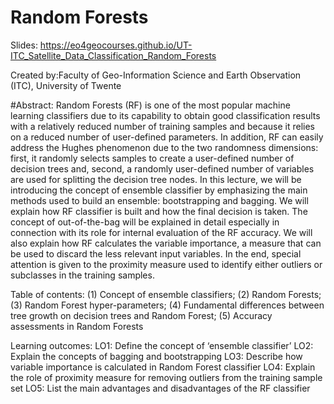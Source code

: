 # Random Forests 
Slides: https://eo4geocourses.github.io/UT-ITC_Satellite_Data_Classification_Random_Forests

Created by:Faculty of Geo-Information Science and Earth Observation (ITC), University of Twente


#Abstract:
Random Forests (RF) is one of the most popular machine learning classifiers due to its capability to obtain good classification results with a relatively reduced number of training samples and because it relies on a reduced number of user-defined parameters. In addition, RF can easily address the Hughes phenomenon due to the two randomness dimensions: first, it randomly selects samples to create a user-defined number of decision trees and, second, a randomly user-defined number of variables are used for splitting the decision tree nodes.
In this lecture, we will be introducing the concept of ensemble classifier by emphasizing the main methods used to build an ensemble: bootstrapping and bagging. We will explain how RF classifier is built and how the final decision is taken. The concept of out-of-the-bag will be explained in detail especially in connection with its role for internal evaluation of the RF accuracy. We will also explain how RF calculates the variable importance, a measure that can be used to discard the less relevant input variables. In the end, special attention is given to the proximity measure used to identify either outliers or subclasses in the training samples.

Table of contents: 
(1) Concept of ensemble classifiers; 
(2) Random Forests; 
(3) Random Forest hyper-parameters; 
(4) Fundamental differences between tree growth on decision trees and Random Forest; 
(5) Accuracy assessments in Random Forests

Learning outcomes:
LO1: Define the concept of ‘ensemble classifier’
LO2: Explain the concepts of bagging and bootstrapping
LO3: Describe how variable importance is calculated in Random Forest classifier
LO4: Explain the role of proximity measure for removing outliers from the training sample set
LO5: List the main advantages and disadvantages of the RF classifier


